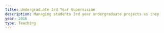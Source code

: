```yaml
---
title: Undergraduate 3rd Year Supervision
description: Managing students 3rd year undergraduate projects as they relate directly to our participatory media agenda
year: 2016
type: Teaching
---
```


